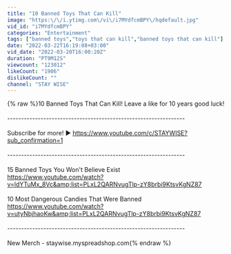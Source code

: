 ```yaml
---
title: "10 Banned Toys That Can Kill"
image: "https:\/\/i.ytimg.com\/vi\/i7MYdfcmBPY\/hqdefault.jpg"
vid_id: "i7MYdfcmBPY"
categories: "Entertainment"
tags: ["banned toys","toys that can kill","banned toys that can kill"]
date: "2022-03-22T16:19:08+03:00"
vid_date: "2022-03-20T16:00:20Z"
duration: "PT9M12S"
viewcount: "123012"
likeCount: "1906"
dislikeCount: ""
channel: "STAY WISE"
---
```

{% raw %}10 Banned Toys That Can Kill! Leave a like for 10 years good luck!<br /><br />----------------------------------------------------------------<br /><br />Subscribe for more! ► <a rel="nofollow" target="blank" href="https://www.youtube.com/c/STAYWISE?sub_confirmation=1">https://www.youtube.com/c/STAYWISE?sub_confirmation=1</a><br /><br />----------------------------------------------------------------<br /><br />15 Banned Toys You Won't Believe Exist<br /><a rel="nofollow" target="blank" href="https://www.youtube.com/watch?v=ldYTuMx_8Vc&amp;list=PLxL2QARNvugTlp-zY8brbi9KtsvKgNZ87">https://www.youtube.com/watch?v=ldYTuMx_8Vc&amp;list=PLxL2QARNvugTlp-zY8brbi9KtsvKgNZ87</a><br /><br />10 Most Dangerous Candies That Were Banned<br /><a rel="nofollow" target="blank" href="https://www.youtube.com/watch?v=utyNbjhaoKw&amp;list=PLxL2QARNvugTlp-zY8brbi9KtsvKgNZ87">https://www.youtube.com/watch?v=utyNbjhaoKw&amp;list=PLxL2QARNvugTlp-zY8brbi9KtsvKgNZ87</a><br /><br />----------------------------------------------------------------<br /><br />New Merch - staywise.myspreadshop.com{% endraw %}
